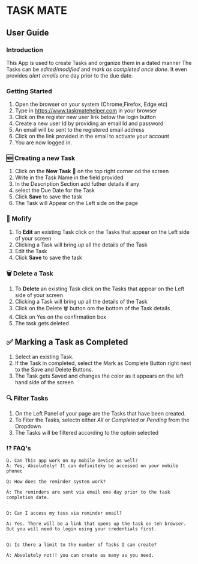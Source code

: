 # TASK MATE

## User Guide 

### Introduction

This App is used to create Tasks and organize them in a dated manner
The Tasks can be *edited/modified* and *mark as completed once done*. It even provides *alert emails* one day prior to the due date.

### Getting Started

1. Open the browser on your system (Chrome,Firefox, Edge etc)
2. Type in https://www.taskmatehelper.com in your browser
2. Click on the register new user link below the login button
3. Create a new user Id by providing an email Id and password
4. An email will be sent to the registered email address
5. Click on the link provided in the email to activate your account
6. You are now logged in.

### 🆕 Creating a new Task

1. Click on the **New Task** 📃 on the top right corner od the screen
2. Write in the Task Name in the field provided
3. In the Description Section add futher details if any
4. select the Due Date for the Task
5. Click **Save**  to save the task
6. The Task will Appear on the Left side on the page

### 📝 Mofify 

1. To **Edit** an existing Task click on the Tasks that appear on the Left side of your screen
2. Clicking a Task will bring up all the details of the Task
3. Edit the Task
4. Click **Save**  to save the task 

### 🗑️ Delete a Task

1. To **Delete** an existing Task click on the Tasks that appear on the Left side of your screen
2. Clicking a Task will bring up all the details of the Task
3. Click on the Delete 🗑️ button om the bottom of the Task details 
4. Click on Yes on the confirmation box
5. The task gets deleted

## ✅ Marking a Task as Completed

1. Select an existing Task.
2. If the Task in completed, select the Mark as Complete Button right next to the Save and Delete Buttons.
3. The Task gets Saved and changes the color as it appears on the left hand side of the screen

### 🔍 Filter Tasks

1. On the Left Panel of your page are the Tasks that have been created.
2. To Fiter the Tasks, selectn either  *All* or *Completed* or *Pending* from the Dropdown
3. The Tasks will be filtered according to the optoin selected

### ⁉️ FAQ's 

    Q. Can This app work on my mobile device as well?
    A: Yes, Absolutely! It can definiteky be accessed on your mobile phonec

    Q: How does the reminder system work?
    
    A: The reminders are sent via email one day prior to the task completion date.

 
    Q: Can I access my tass via reminder email?
    
    A: Yes. There will be a link that opens up the task on teh browser. But you will need to login using your credentials first.

 
    Q: Is there a limit to the number of Tasks I can create?
    
    A: Absolutely not!! you can create as many as you need.

    




